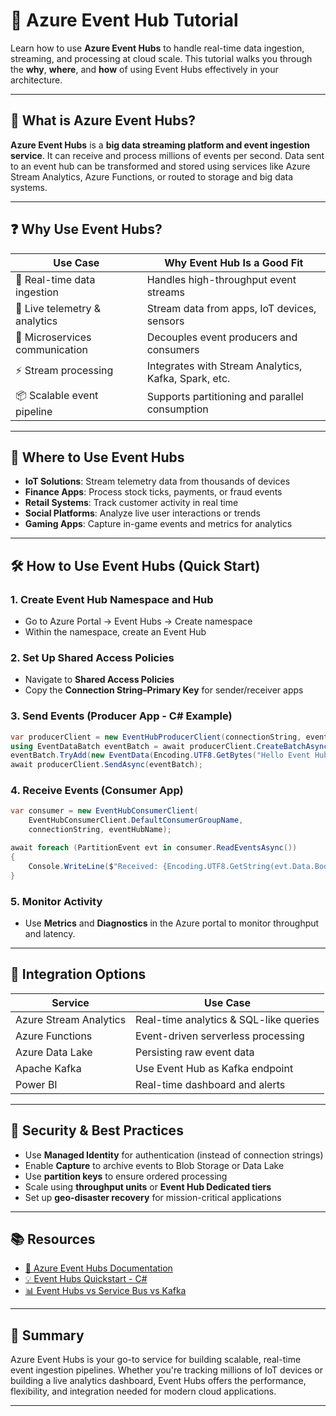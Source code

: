 # 📡 Azure Event Hub Tutorial

Learn how to use **Azure Event Hubs** to handle real-time data ingestion, streaming, and processing at cloud scale. This tutorial walks you through the **why**, **where**, and **how** of using Event Hubs effectively in your architecture.

---

## 📘 What is Azure Event Hubs?

**Azure Event Hubs** is a **big data streaming platform and event ingestion service**. It can receive and process millions of events per second. Data sent to an event hub can be transformed and stored using services like Azure Stream Analytics, Azure Functions, or routed to storage and big data systems.

---

## ❓ Why Use Event Hubs?

| Use Case | Why Event Hub Is a Good Fit |
|----------|-----------------------------|
| 🔁 Real-time data ingestion | Handles high-throughput event streams |
| 🧪 Live telemetry & analytics | Stream data from apps, IoT devices, sensors |
| 🧩 Microservices communication | Decouples event producers and consumers |
| ⚡ Stream processing | Integrates with Stream Analytics, Kafka, Spark, etc. |
| 📦 Scalable event pipeline | Supports partitioning and parallel consumption |

---

## 🧭 Where to Use Event Hubs

- **IoT Solutions**: Stream telemetry data from thousands of devices
- **Finance Apps**: Process stock ticks, payments, or fraud events
- **Retail Systems**: Track customer activity in real time
- **Social Platforms**: Analyze live user interactions or trends
- **Gaming Apps**: Capture in-game events and metrics for analytics

---

## 🛠️ How to Use Event Hubs (Quick Start)

### 1. Create Event Hub Namespace and Hub
- Go to Azure Portal → Event Hubs → Create namespace
- Within the namespace, create an Event Hub

### 2. Set Up Shared Access Policies
- Navigate to **Shared Access Policies**
- Copy the **Connection String–Primary Key** for sender/receiver apps

### 3. Send Events (Producer App - C# Example)
```csharp
var producerClient = new EventHubProducerClient(connectionString, eventHubName);
using EventDataBatch eventBatch = await producerClient.CreateBatchAsync();
eventBatch.TryAdd(new EventData(Encoding.UTF8.GetBytes("Hello Event Hub")));
await producerClient.SendAsync(eventBatch);
````

### 4. Receive Events (Consumer App)

```csharp
var consumer = new EventHubConsumerClient(
    EventHubConsumerClient.DefaultConsumerGroupName,
    connectionString, eventHubName);

await foreach (PartitionEvent evt in consumer.ReadEventsAsync())
{
    Console.WriteLine($"Received: {Encoding.UTF8.GetString(evt.Data.Body.ToArray())}");
}
```

### 5. Monitor Activity

* Use **Metrics** and **Diagnostics** in the Azure portal to monitor throughput and latency.

---

## 🧩 Integration Options

| Service                | Use Case                               |
| ---------------------- | -------------------------------------- |
| Azure Stream Analytics | Real-time analytics & SQL-like queries |
| Azure Functions        | Event-driven serverless processing     |
| Azure Data Lake        | Persisting raw event data              |
| Apache Kafka           | Use Event Hub as Kafka endpoint        |
| Power BI               | Real-time dashboard and alerts         |

---

## 🔐 Security & Best Practices

* Use **Managed Identity** for authentication (instead of connection strings)
* Enable **Capture** to archive events to Blob Storage or Data Lake
* Use **partition keys** to ensure ordered processing
* Scale using **throughput units** or **Event Hub Dedicated tiers**
* Set up **geo-disaster recovery** for mission-critical applications

---

## 📚 Resources

* [📖 Azure Event Hubs Documentation](https://learn.microsoft.com/en-us/azure/event-hubs/)
* [💡 Event Hubs Quickstart - C#](https://learn.microsoft.com/en-us/azure/event-hubs/event-hubs-dotnet-standard-getstarted-send)
* [📊 Event Hubs vs Service Bus vs Kafka](https://learn.microsoft.com/en-us/azure/event-hubs/event-hubs-features)

---

## 📌 Summary

Azure Event Hubs is your go-to service for building scalable, real-time event ingestion pipelines. Whether you're tracking millions of IoT devices or building a live analytics dashboard, Event Hubs offers the performance, flexibility, and integration needed for modern cloud applications.

---


